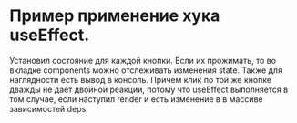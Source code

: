 # Пример применение хука useEffect.  

Установил состояние для каждой кнопки. Если их прожимать, то во вкладке components можно отслеживать изменения state. Также для наглядности есть вывод в консоль. Причем клик по той же кнопке дважды не дает двойной реакции, потому что useEffect выполняется в том случае, если наступил render и есть изменение в в массиве зависимостей deps.
